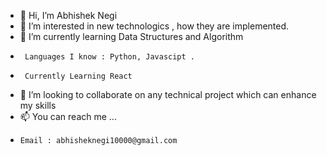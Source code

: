 - 👋 Hi, I’m Abhishek Negi
- 👀 I’m interested in new technologics , how they are implemented.
- 🌱 I’m currently learning Data Structures and Algorithm
-      Languages I know : Python, Javascipt .
-      Currently Learning React
- 💞️ I’m looking to collaborate on any technical project which can enhance my skills
- 📫 You can reach me ...
-     Email : abhisheknegi10000@gmail.com

<!---
AbhishekNegi001/AbhishekNegi001 is a ✨ special ✨ repository because its `README.md` (this file) appears on your GitHub profile.
You can click the Preview link to take a look at your changes.
--->

